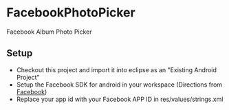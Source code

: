 FacebookPhotoPicker
===================
Facebook Album Photo Picker

## Setup
 * Checkout this project and import it into eclipse as an "Existing Android Project"
 * Setup the Facebook SDK for android in your workspace (Directions from [Facebook](https://developers.facebook.com/docs/android/getting-started))
 * Replace your app id  with your Facebook APP ID in res/values/strings.xml
